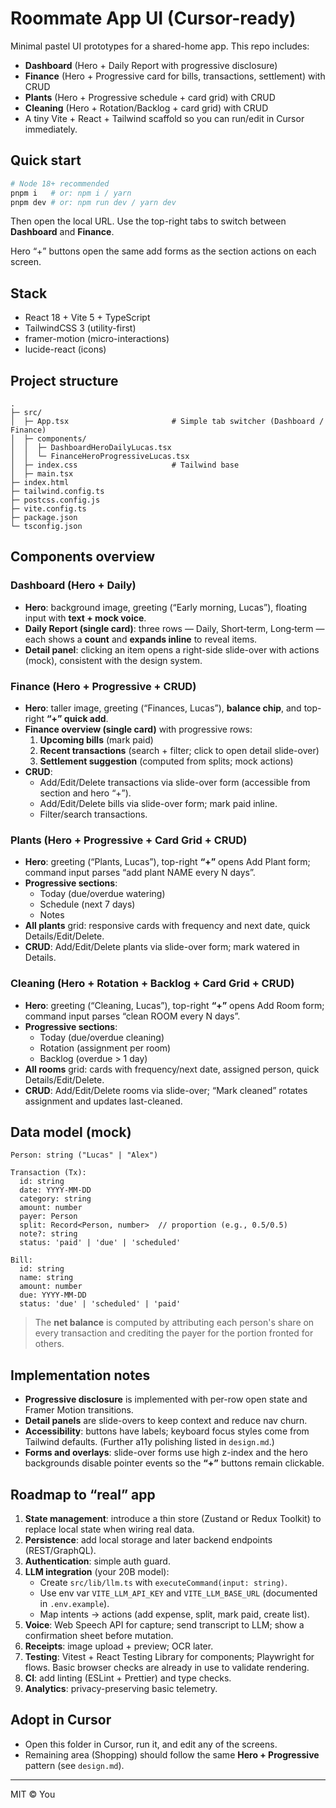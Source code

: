 # Roommate App UI (Cursor-ready)

Minimal pastel UI prototypes for a shared-home app. This repo includes:
- **Dashboard** (Hero + Daily Report with progressive disclosure)
- **Finance** (Hero + Progressive card for bills, transactions, settlement) with CRUD
- **Plants** (Hero + Progressive schedule + card grid) with CRUD
- **Cleaning** (Hero + Rotation/Backlog + card grid) with CRUD
- A tiny Vite + React + Tailwind scaffold so you can run/edit in Cursor immediately.

## Quick start

```bash
# Node 18+ recommended
pnpm i   # or: npm i / yarn
pnpm dev # or: npm run dev / yarn dev
```

Then open the local URL. Use the top-right tabs to switch between **Dashboard** and **Finance**.

Hero “+” buttons open the same add forms as the section actions on each screen.

## Stack

- React 18 + Vite 5 + TypeScript
- TailwindCSS 3 (utility-first)
- framer-motion (micro-interactions)
- lucide-react (icons)

## Project structure

```
.
├─ src/
│  ├─ App.tsx                       # Simple tab switcher (Dashboard / Finance)
│  ├─ components/
│  │  ├─ DashboardHeroDailyLucas.tsx
│  │  └─ FinanceHeroProgressiveLucas.tsx
│  ├─ index.css                     # Tailwind base
│  ├─ main.tsx
├─ index.html
├─ tailwind.config.ts
├─ postcss.config.js
├─ vite.config.ts
├─ package.json
└─ tsconfig.json
```

## Components overview

### Dashboard (Hero + Daily)
- **Hero**: background image, greeting (“Early morning, Lucas”), floating input with **text + mock voice**.
- **Daily Report (single card)**: three rows — Daily, Short‑term, Long‑term — each shows a **count** and **expands inline** to reveal items.
- **Detail panel**: clicking an item opens a right-side slide-over with actions (mock), consistent with the design system.

### Finance (Hero + Progressive + CRUD)
- **Hero**: taller image, greeting (“Finances, Lucas”), **balance chip**, and top-right **“+” quick add**.
- **Finance overview (single card)** with progressive rows:
  1) **Upcoming bills** (mark paid)
  2) **Recent transactions** (search + filter; click to open detail slide-over)
  3) **Settlement suggestion** (computed from splits; mock actions)
- **CRUD**:
  - Add/Edit/Delete transactions via slide-over form (accessible from section and hero “+”).
  - Add/Edit/Delete bills via slide-over form; mark paid inline.
  - Filter/search transactions.

### Plants (Hero + Progressive + Card Grid + CRUD)
- **Hero**: greeting (“Plants, Lucas”), top-right **“+”** opens Add Plant form; command input parses “add plant NAME every N days”.
- **Progressive sections**:
  - Today (due/overdue watering)
  - Schedule (next 7 days)
  - Notes
- **All plants** grid: responsive cards with frequency and next date, quick Details/Edit/Delete.
- **CRUD**: Add/Edit/Delete plants via slide-over form; mark watered in Details.

### Cleaning (Hero + Rotation + Backlog + Card Grid + CRUD)
- **Hero**: greeting (“Cleaning, Lucas”), top-right **“+”** opens Add Room form; command input parses “clean ROOM every N days”.
- **Progressive sections**:
  - Today (due/overdue cleaning)
  - Rotation (assignment per room)
  - Backlog (overdue > 1 day)
- **All rooms** grid: cards with frequency/next date, assigned person, quick Details/Edit/Delete.
- **CRUD**: Add/Edit/Delete rooms via slide-over; “Mark cleaned” rotates assignment and updates last-cleaned.

## Data model (mock)

```
Person: string ("Lucas" | "Alex")

Transaction (Tx):
  id: string
  date: YYYY-MM-DD
  category: string
  amount: number
  payer: Person
  split: Record<Person, number>  // proportion (e.g., 0.5/0.5)
  note?: string
  status: 'paid' | 'due' | 'scheduled'

Bill:
  id: string
  name: string
  amount: number
  due: YYYY-MM-DD
  status: 'due' | 'scheduled' | 'paid'
```

> The **net balance** is computed by attributing each person's share on every transaction and crediting the payer for the portion fronted for others.

## Implementation notes

- **Progressive disclosure** is implemented with per-row open state and Framer Motion transitions.
- **Detail panels** are slide-overs to keep context and reduce nav churn.
- **Accessibility**: buttons have labels; keyboard focus styles come from Tailwind defaults. (Further a11y polishing listed in `design.md`.)
- **Forms and overlays**: slide-over forms use high z-index and the hero backgrounds disable pointer events so the **“+”** buttons remain clickable.

## Roadmap to “real” app

1. **State management**: introduce a thin store (Zustand or Redux Toolkit) to replace local state when wiring real data.
2. **Persistence**: add local storage and later backend endpoints (REST/GraphQL).
3. **Authentication**: simple auth guard.
4. **LLM integration** (your 20B model):
   - Create `src/lib/llm.ts` with `executeCommand(input: string)`.
   - Use env var `VITE_LLM_API_KEY` and `VITE_LLM_BASE_URL` (documented in `.env.example`).
   - Map intents → actions (add expense, split, mark paid, create list).
5. **Voice**: Web Speech API for capture; send transcript to LLM; show a confirmation sheet before mutation.
6. **Receipts**: image upload + preview; OCR later.
7. **Testing**: Vitest + React Testing Library for components; Playwright for flows. Basic browser checks are already in use to validate rendering.
8. **CI**: add linting (ESLint + Prettier) and type checks.
9. **Analytics**: privacy-preserving basic telemetry.

## Adopt in Cursor

- Open this folder in Cursor, run it, and edit any of the screens. 
- Remaining area (Shopping) should follow the same **Hero + Progressive** pattern (see `design.md`).

---

MIT © You
